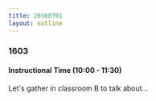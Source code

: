 ```yaml
---
title: 20160701
layout: outline
---
```



### 1603

#### Instructional Time (10:00 - 11:30)

Let's gather in classroom B to talk about...
